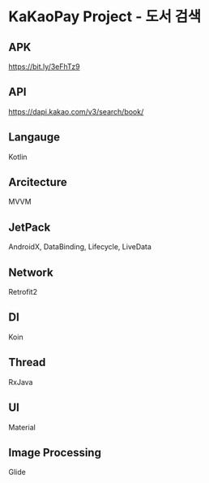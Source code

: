 # KaKaoPay Project - 도서 검색

## APK
https://bit.ly/3eFhTz9

## API
https://dapi.kakao.com/v3/search/book/

## Langauge
Kotlin

## Arcitecture
MVVM

## JetPack
AndroidX, DataBinding, Lifecycle, LiveData

## Network
Retrofit2

## DI
Koin

## Thread
RxJava

## UI
Material

## Image Processing
Glide
